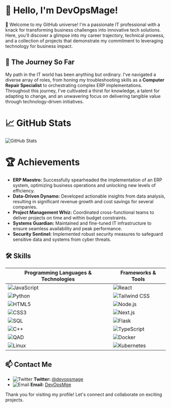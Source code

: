 # 🚀 Hello, I'm DevOpsMage! 

👋 Welcome to my GitHub universe!  I'm a passionate IT professional with a knack for transforming business challenges into innovative tech solutions.  Here, you'll discover a glimpse into my career trajectory, technical prowess, and a collection of projects that demonstrate my commitment to leveraging technology for business impact.

## 🔭 The Journey So Far

My path in the IT world has been anything but ordinary.  I've navigated a diverse array of roles, from honing my troubleshooting skills as a **Computer Repair Specialist** to orchestrating complex ERP implementations. Throughout this journey, I've cultivated a thirst for knowledge, a talent for adapting to change, and an unwavering focus on delivering tangible value through technology-driven initiatives.



# 📈 GitHub Stats

![GitHub Stats](https://github-readme-stats.vercel.app/api?username=devopsmage&show_icons=true&theme=radical)

# 🏆 Achievements

* **ERP Maestro:** Successfully spearheaded the implementation of an ERP system, optimizing business operations and unlocking new levels of efficiency.
* **Data-Driven Dynamo:** Developed actionable insights from data analysis, resulting in significant revenue growth and cost savings for several companies.
* **Project Management Whiz:** Coordinated cross-functional teams to deliver projects on time and within budget constraints.
* **Systems Guardian:** Maintained and fine-tuned IT infrastructure to ensure seamless availability and peak performance.
* **Security Sentinel:** Implemented robust security measures to safeguard sensitive data and systems from cyber threats.

## 🛠️ Skills

| Programming Languages & Technologies | Frameworks & Tools |
| ----------------------------------- | ----------------- |
| ![JavaScript](https://img.shields.io/badge/-JavaScript-F7DF1E?style=for-the-badge&logo=javascript&logoColor=black) | ![React](https://img.shields.io/badge/-React-61DAFB?style=for-the-badge&logo=react&logoColor=black) |
| ![Python](https://img.shields.io/badge/-Python-3776AB?style=for-the-badge&logo=python&logoColor=white) | ![Tailwind CSS](https://img.shields.io/badge/-Tailwind_CSS-38B2AC?style=for-the-badge&logo=tailwind-css&logoColor=white) |
| ![HTML5](https://img.shields.io/badge/-HTML5-E34F26?style=for-the-badge&logo=html5&logoColor=white) | ![Node.js](https://img.shields.io/badge/-Node.js-339933?style=for-the-badge&logo=nodedotjs&logoColor=white) |
| ![CSS3](https://img.shields.io/badge/-CSS3-1572B6?style=for-the-badge&logo=css3&logoColor=white) | ![Next.js](https://img.shields.io/badge/-Next.js-000000?style=for-the-badge&logo=nextdotjs&logoColor=white) |
| ![SQL](https://img.shields.io/badge/-SQL-4479A1?style=for-the-badge&logo=mariadb&logoColor=white) | ![Flask](https://img.shields.io/badge/-Flask-000000?style=for-the-badge&logo=flask&logoColor=white) |
| ![C++](https://img.shields.io/badge/-C++-00599C?style=for-the-badge&logo=c%2B%2B&logoColor=white) | ![TypeScript](https://img.shields.io/badge/-TypeScript-3178C6?style=for-the-badge&logo=typescript&logoColor=white) |
| ![QAD](https://img.shields.io/badge/-QAD-000000?style=for-the-badge&logo=qad&logoColor=white) | ![Docker](https://img.shields.io/badge/-Docker-2496ED?style=for-the-badge&logo=docker&logoColor=white) |
| ![Linux](https://img.shields.io/badge/-Linux-FCC624?style=for-the-badge&logo=linux&logoColor=black) | ![Kubernetes](https://img.shields.io/badge/-Kubernetes-326CE5?style=for-the-badge&logo=kubernetes&logoColor=white) |


## 📫 Contact Me

- ![Twitter](https://img.shields.io/badge/-Twitter-1DA1F2?style=for-the-badge&logo=twitter&logoColor=white) **Twitter:** [@devopsmage](https://twitter.com/devopsmage)
- ![Email](https://img.shields.io/badge/-Email-D14836?style=for-the-badge&logo=gmail&logoColor=white) **Email:** [DevOpsMge](mailto:xxe9sz4y@duck.com)


Thank you for visiting my profile! Let's connect and collaborate on exciting projects.
